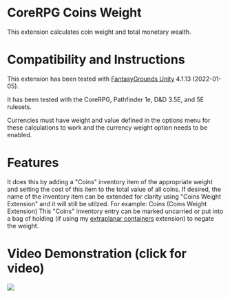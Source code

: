 # CoreRPG Coins Weight
This extension calculates coin weight and total monetary wealth.

# Compatibility and Instructions
This extension has been tested with [FantasyGrounds Unity](https://www.fantasygrounds.com/home/FantasyGroundsUnity.php) 4.1.13 (2022-01-05).

It has been tested with the CoreRPG, Pathfinder 1e, D&D 3.5E, and 5E rulesets.

Currencies must have weight and value defined in the options menu for these calculations to work and the currency weight option needs to be enabled.

# Features
It does this by adding a "Coins" inventory item of the appropriate weight and setting the cost of this item to the total value of all coins.  If desired, the name of the inventory item can be extended for clarity using "Coins Weight Extension" and it will still be utilzed.  For example: Coins (Coins Weight Extension)
This "Coins" inventory entry can be marked uncarried or put into a bag of holding (if using my [extraplanar containers](https://www.fantasygrounds.com/forums/showthread.php?67126-PFRPG-Extraplanar-Containers) extension) to negate the weight.

# Video Demonstration (click for video)
[<img src="https://i.ytimg.com/vi_webp/7X2PlfZ2bgE/hqdefault.webp">](https://www.youtube.com/watch?v=7X2PlfZ2bgE)
